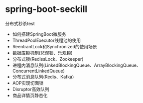 # spring-boot-seckill
分布式秒杀test
* 如何搭建SpringBoot微服务
* ThreadPoolExecutor线程池的使用
* ReentrantLock和Synchronized的使用场景
* 数据库锁机制(悲观锁、乐观锁)
* 分布式锁(RedissLock、Zookeeper)
* 进程内消息队列(LinkedBlockingQueue、ArrayBlockingQueue、ConcurrentLinkedQueue)
* 分布式消息队列(Redis、Kafka)
* AOP实现切面锁
* Disruptor高效队列
* 商品详情页静态化
